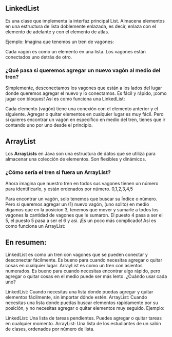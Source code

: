 ## LinkedList 

Es una clase que implementa la interfaz principal List. Almacena elementos en una estructura de lista doblemente 
enlazada, es decir, enlaza con el elemento de adelante y con el elemento de atlas.

Ejemplo: Imagina que tenemos un tren de vagones:

Cada vagón es como un elemento en una lista.
Los vagones están conectados uno detrás de otro.

### ¿Qué pasa si queremos agregar un nuevo vagón al medio del tren?

Simplemente, desconectamos los vagones que están a los lados del lugar donde queremos agregar el nuevo y lo conectamos.
Es fácil y rápido, ¡como jugar con bloques!
Así es como funciona una LinkedList:

Cada elemento (vagón) tiene una conexión con el elemento anterior y el siguiente.
Agregar o quitar elementos en cualquier lugar es muy fácil.
Pero si quieres encontrar un vagón en específico en medio del tren, tienes que ir contando uno por uno desde el principio.

## ArrayList

Los **ArrayLists** en Java son una estructura de datos que se utiliza para almacenar una colección de elementos. Son flexibles y dinámicos.

### ¿Cómo sería el tren si fuera un ArrayList?

Ahora imagina que nuestro tren en todos sus vagones tienen un número para identificarlo, y están ordenados por número. 0,1,2,3,4,5

Para encontrar un vagón, solo tenemos que buscar su Índice o número.
Pero si queremos agregar un (1) nuevo vagón, (uno solito) en medio digamos que en la posicion 3, tenemos que mover y sumarle a todos los vagones la cantidad de vagones que le sumaron. El puesto 4 pasa a ser el 5, el puesto 5 pasa a ser el 6 y asi. ¡Es un poco más complicado!
Así es como funciona un ArrayList:


## En resumen:

LinkedList es como un tren con vagones que se pueden conectar y desconectar fácilmente. Es bueno para cuando necesitas agregar o quitar cosas en cualquier lugar.
ArrayList es como un tren con asientos numerados. Es bueno para cuando necesitas encontrar algo rápido, pero agregar o quitar cosas en el medio puede ser más lento.
¿Cuándo usar cada uno?

LinkedList: Cuando necesitas una lista donde puedas agregar y quitar elementos fácilmente, sin importar dónde estén.
ArrayList: Cuando necesitas una lista donde puedas buscar elementos rápidamente por su posición, y no necesitas agregar o quitar elementos muy seguido.
Ejemplo:

LinkedList: Una lista de tareas pendientes. Puedes agregar o quitar tareas en cualquier momento.
ArrayList: Una lista de los estudiantes de un salón de clases, ordenados por número de lista.